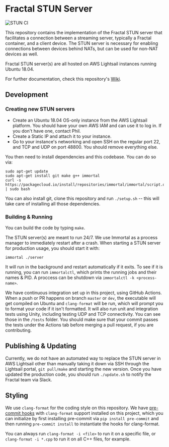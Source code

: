 # Fractal STUN Server

![STUN CI](https://github.com/fractal/STUN-server/workflows/STUN%20CI/badge.svg)

This repository contains the implementation of the Fractal STUN server that facilitates a connection between a streaming server, typically a Fractal container, and a client device. The STUN server is necessary for enabling connections between devices behind NATs, but can be used for non-NAT devices as well.

Fractal STUN server(s) are all hosted on AWS Lightsail instances running Ubuntu 18.04. 

For further documentation, check this repository's [Wiki](https://github.com/fractal/STUN-server/wiki). 

## Development

### Creating new STUN servers

- Create an Ubuntu 18.04 OS-only instance from the AWS Lightsail platform. You should have your own AWS IAM and can use it to log in. If you don't have one, contact Phil.
- Create a Static IP and attach it to your instance.
- Go to your instance's networking and open SSH on the regular port 22, and TCP and UDP on port 48800. You should remove everything else.

You then need to install dependencies and this codebase. You can do so via:

```
sudo apt-get update
sudo apt-get install git make g++ immortal
curl -s https://packagecloud.io/install/repositories/immortal/immortal/script.deb.sh | sudo bash
```

You can also install git, clone this repository and run `./setup.sh` -- this will take care of installing all those dependencies.

### Building & Running

You can build the code by typing `make`. 

The STUN server(s) are meant to run 24/7. We use Immortal as a process manager to immediately restart after a crash. When starting a STUN server for production usage, you should start it with:

```
immortal ./server
```

It will run in the background and restart automatically if it exits. To see if it is running, you can run `immortalctl`, which prints the running jobs and their names & PID. A proccess can be shutdown via `immortalctl -k <process-name>`. 

We have continuous integration set up in this project, using GitHub Actions. When a push or PR happens on branch `master` or `dev`, the executable will get compiled on Ubuntu and `clang-format` will be run, which will prompt you to format your code if it isn't formatted. It will also run unit and integration tests using Unity, including testing UDP and TCP connectivity. You can see those in the `/tests` folder. You should make sure that your commit passes the tests under the Actions tab before merging a pull request, if you are contributing.

## Publishing & Updating

Currently, we do not have an automated way to replace the STUN server in AWS Lightsail other than manually taking it down via SSH through the Lightsail portal, `git pull/make` and starting the new version. Once you have updated the production code, you should run `./update.sh` to notify the Fractal team via Slack.  

## Styling

We use `clang-format` for the coding style on this repository. We have [pre-commit hooks](https://pre-commit.com/) with `clang-format` support installed on this project, which you can initialize by first installing pre-commit via `pip install pre-commit` and then running `pre-commit install` to instantiate the hooks for clang-format.

You can always run `clang-format -i <file>` to run it on a specific file, or `clang-format -i *.cpp` to run it on all C++ files, for example.
